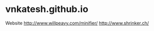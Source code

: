 vnkatesh.github.io
==================

Website
http://www.willpeavy.com/minifier/
http://www.shrinker.ch/
